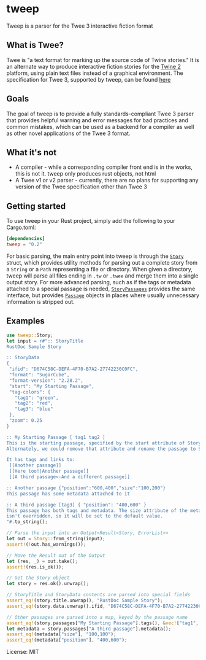 # tweep

Tweep is a parser for the Twee 3 interactive fiction format

## What is Twee?
Twee is "a text format for marking up the source code of Twine stories." It
is an alternate way to produce interactive fiction stories for the [Twine 2]
platform, using plain text files instead of a graphical environment. The
specification for Twee 3, supported by tweep, can be found [here]

## Goals
The goal of tweep is to provide a fully standards-compliant Twee 3 parser
that provides helpful warning and error messages for bad practices and
common mistakes, which can be used as a backend for a compiler as well as
other novel applications of the Twee 3 format.

## What it's not
* A compiler - while a corresponding compiler front end is in the works,
  this is not it. tweep only produces rust objects, not html
* A Twee v1 or v2 parser - currently, there are no plans for supporting any
  version of the Twee specification other than Twee 3

## Getting started
To use tweep in your Rust project, simply add the following to your
Cargo.toml:

```toml
[dependencies]
tweep = "0.2"
```

For basic parsing, the main entry point into tweep is through the [`Story`]
struct, which provides utility methods for parsing out a complete story from
a `String` or a `Path` representing a file or directory. When given a
directory, tweep will parse all files ending in `.tw` or `.twee` and merge
them into a single output story. For more advanced parsing, such as if the
tags or metadata attached to a special passage is needed, [`StoryPassages`]
provides the same interface, but provides [`Passage`] objects in places
where usually unnecessary information is stripped out.

## Examples
```rust
use tweep::Story;
let input = r#":: StoryTitle
RustDoc Sample Story

:: StoryData
{
 "ifid": "D674C58C-DEFA-4F70-B7A2-27742230C0FC",
 "format": "SugarCube",
 "format-version": "2.28.2",
 "start": "My Starting Passage",
 "tag-colors": {
   "tag1": "green",
   "tag2": "red",
   "tag3": "blue"
 },
 "zoom": 0.25
}

:: My Starting Passage [ tag1 tag2 ]
This is the starting passage, specified by the start attribute of StoryData.
Alternately, we could remove that attribute and rename the passage to Start.

It has tags and links to:
 [[Another passage]]
 [[Here too!|Another passage]]
 [[A third passage<-And a different passage]]

:: Another passage {"position":"600,400","size":"100,200"}
This passage has some metadata attached to it

:: A third passage [tag3] { "position": "400,600" }
This passage has both tags and metadata. The size attribute of the metadata
isn't overridden, so it will be set to the default value.
"#.to_string();

// Parse the input into an Output<Result<Story, ErrorList>>
let out = Story::from_string(input);
assert!(!out.has_warnings());

// Move the Result out of the Output
let (res, _) = out.take();
assert!(res.is_ok());

// Get the Story object
let story = res.ok().unwrap();

// StoryTitle and StoryData contents are parsed into special fields
assert_eq!(story.title.unwrap(), "RustDoc Sample Story");
assert_eq!(story.data.unwrap().ifid, "D674C58C-DEFA-4F70-B7A2-27742230C0FC");

// Other passages are parsed into a map, keyed by the passage name
assert_eq!(story.passages["My Starting Passage"].tags(), &vec!["tag1", "tag2"]);
let metadata = story.passages["A third passage"].metadata();
assert_eq!(metadata["size"], "100,100");
assert_eq!(metadata["position"], "400,600");
```

[Twine 2]: https://twinery.org/
[here]: https://github.com/iftechfoundation/twine-specs/blob/master/twee-3-specification.md
[`Story`]: https://docs.rs/tweep/0.3.0/tweep/struct.Story.html
[`StoryPassages`]: https://docs.rs/tweep/0.3.0/tweep/struct.StoryPassages.html
[`Passage`]: https://docs.rs/tweep/0.3.0/tweep/struct.Passage.html

License: MIT
